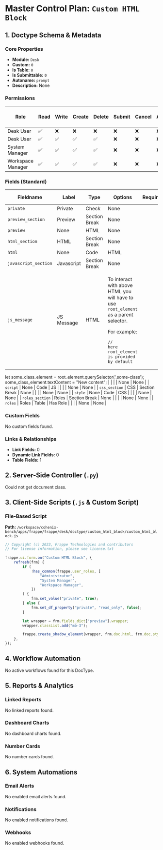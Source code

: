 # Master Control Plan: `Custom HTML Block`

## 1. Doctype Schema & Metadata

### Core Properties
- **Module:** `Desk`
- **Custom:** `0`
- **Is Table:** `0`
- **Is Submittable:** `0`
- **Autoname:** `prompt`
- **Description:** None

### Permissions
| Role | Read | Write | Create | Delete | Submit | Cancel | Amend | Report | Import | Export | Print | Email | Share | Set User Perms |
|---|---|---|---|---|---|---|---|---|---|---|---|---|---|---|
| Desk User | ✅ | ❌ | ❌ | ❌ | ❌ | ❌ | ❌ | ✅ | ❌ | ✅ | ✅ | ✅ | ✅ | ❌ |
| Desk User | ✅ | ✅ | ✅ | ✅ | ❌ | ❌ | ❌ | ✅ | ❌ | ✅ | ✅ | ✅ | ✅ | ❌ |
| System Manager | ✅ | ✅ | ✅ | ✅ | ❌ | ❌ | ❌ | ✅ | ❌ | ✅ | ✅ | ✅ | ✅ | ❌ |
| Workspace Manager | ✅ | ✅ | ✅ | ✅ | ❌ | ❌ | ❌ | ✅ | ❌ | ✅ | ✅ | ✅ | ✅ | ❌ |


### Fields (Standard)
| Fieldname | Label | Type | Options | Required | Hidden | Read Only | Default | Description |
|---|---|---|---|---|---|---|---|---|
| `private` | Private | Check | None |  |  | ✅ | 0 | None |
| `preview_section` | Preview | Section Break | None |  |  |  | None | None |
| `preview` | None | HTML | None |  |  |  | None | None |
| `html_section` | HTML | Section Break | None |  |  |  | None | None |
| `html` | None | Code | HTML |  |  |  | None | None |
| `javascript_section` | Javascript | Section Break | None |  |  |  | None | None |
| `js_message` | JS Message | HTML | <p>To interact with above HTML you will have to use `root_element` as a parent selector.</p><p>For example:</p><pre class="p-3 bg-gray-100 border-radius rounded-sm mb-0" style="width: fit-content;"><code>// here root_element is provided by default
let some_class_element = root_element.querySelector('.some-class');
some_class_element.textContent = "New content";
</code></pre> |  |  |  | None | None |
| `script` | None | Code | JS |  |  |  | None | None |
| `css_section` | CSS | Section Break | None |  |  |  | None | None |
| `style` | None | Code | CSS |  |  |  | None | None |
| `roles_section` | Roles | Section Break | None |  |  |  | None | None |
| `roles` | Roles | Table | Has Role |  |  |  | None | None |


### Custom Fields
No custom fields found.


### Links & Relationships
- **Link Fields:** 0
- **Dynamic Link Fields:** 0
- **Table Fields:** 1

## 2. Server-Side Controller (`.py`)
Could not get document class.


## 3. Client-Side Scripts (`.js` & Custom Script)
### File-Based Script
**Path:** `/workspace/cohenix-bench/apps/frappe/frappe/desk/doctype/custom_html_block/custom_html_block.js`
```javascript
// Copyright (c) 2023, Frappe Technologies and contributors
// For license information, please see license.txt

frappe.ui.form.on("Custom HTML Block", {
	refresh(frm) {
		if (
			!has_common(frappe.user_roles, [
				"Administrator",
				"System Manager",
				"Workspace Manager",
			])
		) {
			frm.set_value("private", true);
		} else {
			frm.set_df_property("private", "read_only", false);
		}

		let wrapper = frm.fields_dict["preview"].wrapper;
		wrapper.classList.add("mb-3");

		frappe.create_shadow_element(wrapper, frm.doc.html, frm.doc.style, frm.doc.script);
	},
});

```




## 4. Workflow Automation
No active workflows found for this DocType.


## 5. Reports & Analytics
### Linked Reports
No linked reports found.


### Dashboard Charts
No dashboard charts found.


### Number Cards
No number cards found.


## 6. System Automations
### Email Alerts
No enabled email alerts found.


### Notifications
No enabled notifications found.


### Webhooks
No enabled webhooks found.
